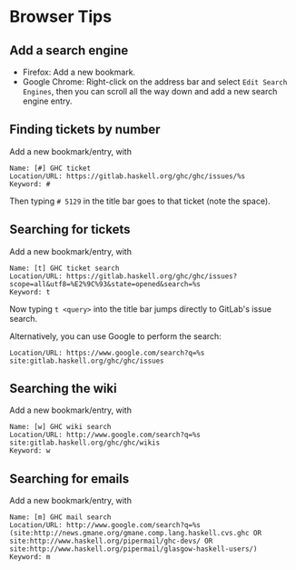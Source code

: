 # Browser Tips

## Add a search engine

- Firefox: Add a new bookmark.
- Google Chrome: Right-click on the address bar and select `Edit Search Engines`, then you can scroll all the way down and add a new search engine entry.

## Finding tickets by number


Add a new bookmark/entry, with

```wiki
Name: [#] GHC ticket
Location/URL: https://gitlab.haskell.org/ghc/ghc/issues/%s
Keyword: #
```


Then typing `# 5129` in the title bar goes to that ticket (note the
space).

## Searching for tickets


Add a new bookmark/entry, with

```wiki
Name: [t] GHC ticket search
Location/URL: https://gitlab.haskell.org/ghc/ghc/issues?scope=all&utf8=%E2%9C%93&state=opened&search=%s
Keyword: t
```

Now typing `t <query>` into the title bar jumps directly to GitLab's issue
search.

Alternatively, you can use Google to perform the search:

```
Location/URL: https://www.google.com/search?q=%s site:gitlab.haskell.org/ghc/ghc/issues
```

## Searching the wiki


Add a new bookmark/entry, with

```wiki
Name: [w] GHC wiki search
Location/URL: http://www.google.com/search?q=%s site:gitlab.haskell.org/ghc/ghc/wikis
Keyword: w
```

## Searching for emails


Add a new bookmark/entry, with

```wiki
Name: [m] GHC mail search
Location/URL: http://www.google.com/search?q=%s (site:http://news.gmane.org/gmane.comp.lang.haskell.cvs.ghc OR site:http://www.haskell.org/pipermail/ghc-devs/ OR site:http://www.haskell.org/pipermail/glasgow-haskell-users/)
Keyword: m
```
